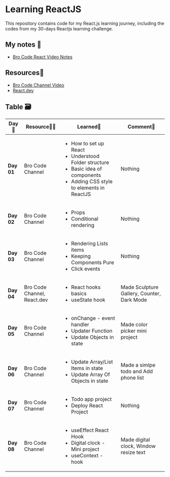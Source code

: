 # Learning ReactJS
This repository contains code for my React.js learning journey, including the codes from my 30-days Reactjs learning challenge.

## My notes 📝
- [Bro Code React Video Notes](./broCode-react/README.md)


## Resources📖
 - [Bro Code Channel Video](https://youtu.be/CgkZ7MvWUAA?si=S6yKIIdnOrdAkXYc)
 - [React.dev](https://react.dev/learn)

## Table 🗃️
| **Day📅** | **Resource👨‍💻** | **Learned📖** | **Comment💬** |
|-----------|-------------------|---------------|---------------|
| **Day 01**      |Bro Code Channel               |<ul><li>How to set up React</li><li>Understood Folder structure</li><li>Basic idea of components</li><li>Adding CSS style to elements in ReactJS</li></ul>               | Nothing              |
| **Day 02**      | Bro Code Channel                 |<ul><li>Props</li><li>Conditional rendering</li></ul>|Nothing               |
| **Day 03**      | Bro Code Channel                  |<ul><li>Rendering Lists items</li><li>Keeping Components Pure</li><li>Click events</li></ul>               | Nothing              |
| **Day 04**      | Bro Code Channel, React.dev                   | <ul><li>React hooks basics</li><li>useState hook</li></ul>              |Made Sculpture Gallery, Counter, Dark Mode               |
|**Day 05**|Bro Code Channel|<ul><li>onChange - event handler</li><li>Updater Function</li><li>Update Objects in state</li></ul>|Made color picker mini project|
|**Day 06**|Bro Code Channel|<ul><li>Update Array/List Items in state</li><li>Update Array Of Objects in state</li></ul>|Made a simlpe todo and Add phone list |
|**Day 07**|Bro Code Channel|<ul><li>Todo app project</li><li>Deploy React Project</li></ul>|Nothing|
|**Day 08**|Bro Code Channel|<ul><li>useEffect React Hook</li><li>Digital clock - Mini project</li><li>useContext - hook</li></ul>|Made digital clock, Window resize text|
